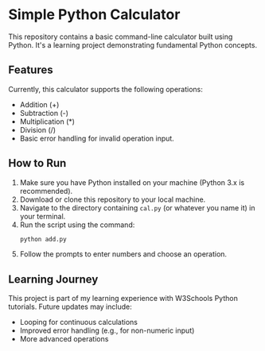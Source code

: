 # Simple Python Calculator

This repository contains a basic command-line calculator built using Python.
It's a learning project demonstrating fundamental Python concepts.

## Features

Currently, this calculator supports the following operations:
- Addition (+)
- Subtraction (-)
- Multiplication (*)
- Division (/)
- Basic error handling for invalid operation input.

## How to Run

1.  Make sure you have Python installed on your machine (Python 3.x is recommended).
2.  Download or clone this repository to your local machine.
3.  Navigate to the directory containing `cal.py` (or whatever you name it) in your terminal.
4.  Run the script using the command:
    ```bash
    python add.py
    ```
5.  Follow the prompts to enter numbers and choose an operation.

## Learning Journey

This project is part of my learning experience with W3Schools Python tutorials.
Future updates may include:
- Looping for continuous calculations
- Improved error handling (e.g., for non-numeric input)
- More advanced operations
